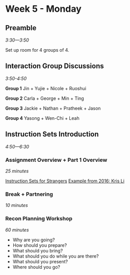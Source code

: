# Week 5 - Monday

## Preamble
*3:30—3:50*

Set up room for 4 groups of 4.

## Interaction Group Discussions
*3:50-4:50*

**Group 1**  Jin + Yujie + Nicole + Ruoshui

**Group 2**  Carla + George + Min + Ting

**Group 3**  Jackie + Nathan + Pratheek + Jason 

**Group 4**  Yasong + Wen-Chi + Leah  


## Instruction Sets Introduction
*4:50—6:30*


### Assignment Overview + Part 1 Overview
*25 minutes*

[Instruction Sets for Strangers](../assignment_instruction_sets)
[Example from 2016: Kris Li](http://www.krisliqc.com/work#/jenga/)

### Break + Partnering
*10 minutes*

### Recon Planning Workshop
*60 minutes*

- Why are you going?
- How should you prepare?
- What should you bring?
- What should you do while you are there?
- What should you present?
- Where should you go?
